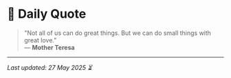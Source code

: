 # 📜 Daily Quote

> "Not all of us can do great things. But we can do small things with great love."  
> — **Mother Teresa**

---

_Last updated: 27 May 2025 ⏳_
